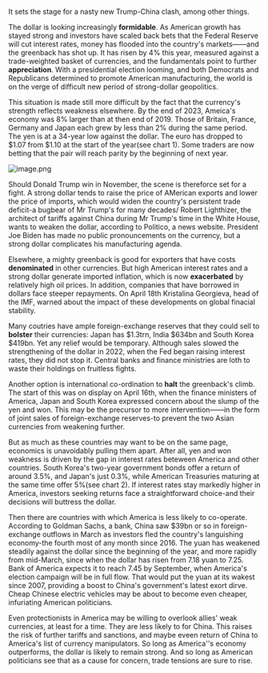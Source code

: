 It sets the stage for a nasty new Trump-China clash, among other things.

The dollar is looking increasingly **formidable**. As American growth has stayed strong and investors have scaled back bets that the Federal Reserve will cut interest rates, money has flooded into the country's markets——and the greenback has shot up. It has risen by 4% this year, measured against a trade-weighted basket of currencies, and the fundamentals point to further **appreciation**. With a presidential election looming, and both Democrats and Republicans determined to promote American manufacturing, the world is on the verge of difficult new period of strong-dollar geopolitics.

This situation is made still more difficult by the fact that the currency's strength reflects weakness elsewhere. By the end of 2023, Ameica's economy was 8% larger than at then end of 2019. Those of Britain, France, Germany and Japan each grew by less than 2% during the same period. The yen is at a 34-year low against the dollar. The euro has dropped to $1.07 from $1.10 at the start of the year(see chart 1). Some traders are now betting that the pair will reach parity by the beginning of next year.

![image.png](https://s2.loli.net/2024/04/24/4WijRmra2SJ1Te3.png)


Should Donald Trump win in November, the scene is thereforce set for a fight. A strong dollar tends to raise the price of AMerican exports and lower the price of imports, which would widen the country's persistent trade deficit-a bugbear of Mr Trump's for many decades/ Robert Lighthizer, the architect of tariffs against China during Mr Trump's time in the White House, wants to weaken the dollar, according to Politico, a news website. President Joe Biden has made no public pronouncements on the currency, but a strong dollar complicates his manufacturing agenda.

Elsewhere, a mighty greenback is good for exporters that have costs **denominated** in other currencies. But high American interest rates and a strong dollar generate imported inflation, which is now **exacerbated** by relatively high oil prices. In addition, companies that have borrowed in dollars face steeper repayments. On April 18th Kristalina Georgieva, head of the IMF, warned about the impact of these developments on global finacial stability.

Many coutries have ample foreign-exchange reserves that they could sell to **bolster** their currencies: Japan has $1.3trn, India $634bn and South Korea $419bn. Yet any relief would be temporary. Although sales slowed the strengthening of the dollar in 2022, when the Fed began raising interest rates, they did not stop it. Central banks and finance ministries are loth to waste their holdings on fruitless fights.

Another option is international co-ordination to **halt** the greenback's climb. The start of this was on display on April 16th, when the finance ministers of America, Japan and South Korea expressed concern about the slump of the yen and won. This may be the precursor to more intervention——in the form of joint sales of foreign-exchange reserves-to prevent the two Asian currencies from weakening further.

But as much as these countries may want to be on the same page, economics is unavoidably pulling them apart. After all, yen and won weakness is driven by the gap in interest rates beteween America and other countries. South Korea's two-year government bonds offer a return of around 3.5%, and Japan's just 0.3%, while American Treasuries maturing at the same time offer 5%(see chart 2). If interest rates stay markedly higher in America, investors seeking returns face a straightforward choice-and their decisions will buttress the dollar.

Then there are countries with which America is less likely to co-operate. According to Goldman Sachs, a bank, China saw $39bn or so in foreign-exchange outflows in March as investors fled the country's languishing economy-the fourth most of any month since 2016. The yuan has weakened steadily against the dollar since the beginning of the year, and more rapidly from mid-March, since when the dollar has risen from 7.18 yuan to 7.25. Bank of America expects it to reach 7.45 by September, when America's election campaign will be in full flow. That would put the yuan at its wakest since 2007, providing a boost to China's government's latest exort dirve. Cheap Chinese electric vehicles may be about to become even cheaper, infuriating American politicians.

Even protectionists in America may be willing to overlook allies' weak currencies, at least for a time. They are less likely to for China. This raises the risk of further tariffs and sanctions, and maybe eveen return of China to America's list of currency manipulators. So long as America''s economy outperforms, the dollar is likely to remain strong. And so long as American politicians see that as a cause for concern, trade tensions are sure to rise.
